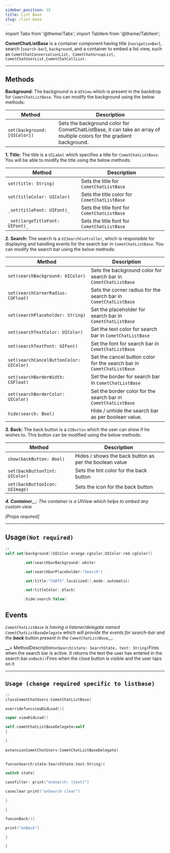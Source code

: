 ```yaml
---
sidebar_position: 15
title: List Base
slug: /list-base
---
```


import Tabs from '@theme/Tabs';
import TabItem from '@theme/TabItem';

**CometChatListBase** is a container component having title (`navigationBar`), search (`search-bar`), `background`, and a container to embed a list view, such as `CometChatConversationList, CometChatGroupList, CometChatUserList,CometChatCallList.`

<!-- ![](./assets/1644839413.png) -->

---

## Methods

**Background:** The background is a `UIView` which is present in the backdrop for `CometChatListBase`. You can modify the background using the below methods:

| Method                       | Description                                                                                                           |
| ---------------------------- | --------------------------------------------------------------------------------------------------------------------- |
| `set(background: [UIColor])` | Sets the background color for CometChatListBase, it can take an array of multiple colors for the gradient background. |

**1. Title:** The title is a `UILabel` which specifies a title for `CometChatListBase`. You will be able to modify the title using the below methods:

| Method                          | Description                                  |
| ------------------------------- | -------------------------------------------- |
| `set(title: String)`            | Sets the title for `CometChatListBase`       |
| `set(titleColor: UIColor)`      | Sets the title color for `CometChatListBase` |
| `_set(titleFont: UIFont)_`      | Sets the title font for `CometChatListBase`  |
| `_set(largeTitleFont: UIFont)_` | Sets the title font for `CometChatListBase`  |

**2. Search:** The search is a `UISearchController`, which is responsible for displaying and handling events for the search bar in `CometChatListBase`. You can modify the search bar using the below methods:

| Method                                  | Description                                                           |
| --------------------------------------- | --------------------------------------------------------------------- |
| `set(searchBackground: UIColor)`        | Sets the background color for search bar in `CometChatListBase`       |
| `set(searchCornerRadius: CGFloat)`      | Sets the corner radius for the search bar in `CometChatListBase`      |
| `set(searchPlaceholder: String)`        | Set the placeholder for search bar in `CometChatListBase`             |
| `set(searchTextColor: UIColor)`         | Set the text color for search bar in `CometChatListBase`              |
| `set(searchTextFont: UIFont)`           | Set the font for search bar in `CometChatListBase`                    |
| `set(searchCancelButtonColor: UIColor)` | Set the cancel button color for the search bar in `CometChatListBase` |
| `set(searchBorderWidth: CGFloat)`       | Set the border for search bar in `CometChatListBase`                  |
| `set(searchBorderColor: UIColor)`       | Set the border color for the search bar in `CometChatListBase`        |
| `hide(search: Bool)`                    | Hide / unhide the search bar as per boolean value.                    |

**3. Back:** The back button is a `UIButton` which the user can show if he wishes to. This button can be modified using the below methods:

| Method                         | Description                                            |
| ------------------------------ | ------------------------------------------------------ |
| `show(backButton: Bool)`       | Hides / shows the back button as per the boolean value |
| `set(backButtonTint: UIColor)` | Sets the tint color for the back button                |
| `set(backButtonIcon: UIImage)` | Sets the icon for the back button                      |

_**4. Container**\_\_: The container is a UIView which helps to embed any custom view._

_[Props required]_

---

## Usage`(Not required)`

<Tabs>
<TabItem value="Swift" label="Swift">

```swift
//
self.set(background:[UIColor.orange.cgColor,UIColor.red.cgColor])

        .set(searchbarBackground:.white)

        .set(searchbarPlaceholder:"Search")

        .set(title:"CHATS".localized(),mode:.automatic)

        .set(titleColor:.black)

        .hide(search:false)

```

</TabItem>
</Tabs>

## Events

_`CometChatListBase`_ _is having a listener/delegate named_ _`CometChatListBaseDelegate`_ _which will provide the events for search-bar and the_ _**back**_ _button present in the_ _`CometChatListBase`\_\_._

**\_\_**×
MethodDescription`onSearch(state: SearchState, text: String)`Fires when the search bar is active. It returns the text the user has entered in the search bar.`onBack()`Fires when the close button is visible and the user taps on it

<!-- ---

--- -->

<!-- \_\_ -->

---

## `Usage (change required specific to listbase)`

<Tabs>
<TabItem value="Swift" label="Swift">

```swift
//
classCometChatUsers:CometChatListBase{

overridefuncviewDidLoad(){

super.viewDidLoad()

self.cometChatListBaseDelegate=self
}

}
​
extensionCometChatUsers:CometChatListBaseDelegate{

​
funconSearch(state:SearchState,text:String){

switch state{

casefilter: print("onSearch: (text)")

caseclear:print("onSearch clear")

}

}

funconBack(){

print("onBack")

}

}

```

</TabItem>
</Tabs>
